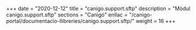 +++
date        = "2020-12-12"
title       = "canigo.support.sftp"
description = "Mòdul canigo.support.sftp"
sections    = "Canigó"
enllac		= "/canigo-portal/documentacio-llibreries/canigo.support.sftp/"
weight		= 16
+++
